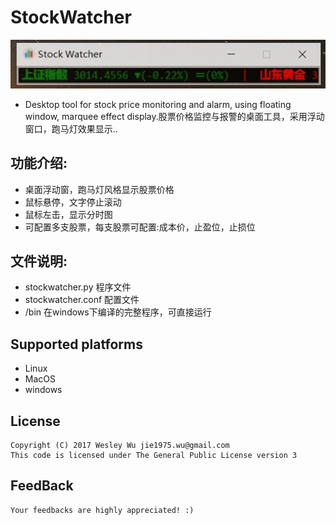StockWatcher
=====
![screen-shot](doc/ss-1.JPG)
* Desktop tool for stock price monitoring and alarm, using floating window, marquee effect display.股票价格监控与报警的桌面工具，采用浮动窗口，跑马灯效果显示..

## 功能介绍:
* 桌面浮动窗，跑马灯风格显示股票价格
* 鼠标悬停，文字停止滚动
* 鼠标左击，显示分时图
* 可配置多支股票，每支股票可配置:成本价，止盈位，止损位

## 文件说明:
* stockwatcher.py 程序文件
* stockwatcher.conf 配置文件
* /bin 在windows下编译的完整程序，可直接运行 

## Supported platforms
* Linux
* MacOS
* windows

## License
	Copyright (C) 2017 Wesley Wu jie1975.wu@gmail.com
	This code is licensed under The General Public License version 3
	
## FeedBack
	Your feedbacks are highly appreciated! :)
